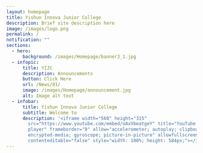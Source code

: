 ```yaml
---
layout: homepage
title: Yishun Innova Junior College
description: Brief site description here
image: /images/logo.png
permalink: /
notification: ""
sections:
  - hero:
      background: /images/Homepage/banner3_1.jpg
  - infopic:
      title: YIJC
      description: Announcements
      button: Click Here
      url: /News/01/
      image: /images/Homepage/announcement.jpg
      alt: Image alt text
  - infobar:
      title: Yishun Innova Junior College
      subtitle: Welcome to
      description: '<iframe width="560" height="315"
        src="https://www.youtube.com/embed/oAxVbeatgeY" title="YouTube video
        player" frameborder="0" allow="accelerometer; autoplay; clipboard-write;
        encrypted-media; gyroscope; picture-in-picture" allowfullscreen=""
        contenteditable="false" style="width: 100%; height: 584px;"></iframe>'
---
```

